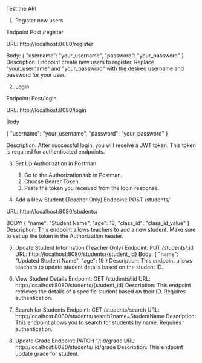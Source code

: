 Test the API
1. Register new users

Endpoint Post /register

URL: http://localhost:8080/register

Body:
{
"username": "your_username",
"password": "your_password"
}
Description: Endpoint create new users to register. Replace "your_username" and "your_password" with the desired username and password for your user.


2. Login


Endpoint: Post/login

URL: http://localhost:8080/login

Body 

{
"username": "your_username",
"password": "your_password"
}

Description: After successful login, you will receive a JWT token. This token is required for authenticated endpoints.

3. Set Up Authorization in Postman
   1. Go to the Authorization tab in Postman.
   2. Choose Bearer Token.
   3. Paste the token you received from the login response.

4. Add a New Student (Teacher Only)
Endpoint: POST /students/

URL: http://localhost:8080/students/

BODY:
   {
   "name": "Student Name",
   "age": 18,
   "class_id": "class_id_value"
   }
Description: This endpoint allows teachers to add a new student. Make sure to set up the token in the Authorization header.


5. Update Student Information (Teacher Only)
   Endpoint: PUT /students/:id
   URL: http://localhost:8080/students/{student_id}
   Body:
   {
   "name": "Updated Student Name",
   "age": 19
   }
   Description: This endpoint allows teachers to update student details based on the student ID.

6. View Student Details
   Endpoint: GET /students/:id
   URL: http://localhost:8080/students/{student_id}
   Description: This endpoint retrieves the details of a specific student based on their ID. Requires authentication.

7. Search for Students
   Endpoint: GET /students/search
   URL: http://localhost:8080/students/search?name=StudentName
   Description: This endpoint allows you to search for students by name. Requires authentication.

8. Update Grade
   Endpoint: PATCH "/:id/grade
   URL: http://localhost:8080/students/:id/grade
   Description: This endpoint update grade for student.
